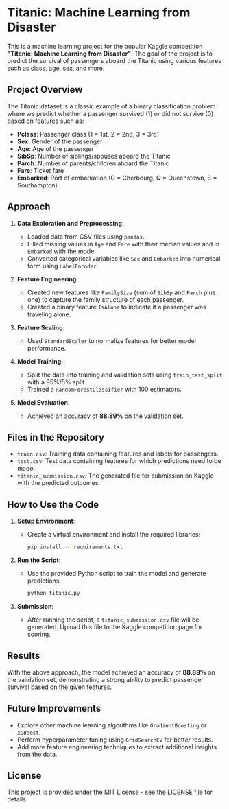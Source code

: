 
# Titanic: Machine Learning from Disaster

This is a machine learning project for the popular Kaggle competition **"Titanic: Machine Learning from Disaster"**. The goal of the project is to predict the survival of passengers aboard the Titanic using various features such as class, age, sex, and more.

## Project Overview

The Titanic dataset is a classic example of a binary classification problem where we predict whether a passenger survived (1) or did not survive (0) based on features such as:

- **Pclass**: Passenger class (1 = 1st, 2 = 2nd, 3 = 3rd)
- **Sex**: Gender of the passenger
- **Age**: Age of the passenger
- **SibSp**: Number of siblings/spouses aboard the Titanic
- **Parch**: Number of parents/children aboard the Titanic
- **Fare**: Ticket fare
- **Embarked**: Port of embarkation (C = Cherbourg, Q = Queenstown, S = Southampton)

## Approach

1. **Data Exploration and Preprocessing**:
   - Loaded data from CSV files using `pandas`.
   - Filled missing values in `Age` and `Fare` with their median values and in `Embarked` with the mode.
   - Converted categorical variables like `Sex` and `Embarked` into numerical form using `LabelEncoder`.

2. **Feature Engineering**:
   - Created new features like `FamilySize` (sum of `SibSp` and `Parch` plus one) to capture the family structure of each passenger.
   - Created a binary feature `IsAlone` to indicate if a passenger was traveling alone.

3. **Feature Scaling**:
   - Used `StandardScaler` to normalize features for better model performance.

4. **Model Training**:
   - Split the data into training and validation sets using `train_test_split` with a 95%/5% split.
   - Trained a `RandomForestClassifier` with 100 estimators.

5. **Model Evaluation**:
   - Achieved an accuracy of **88.89%** on the validation set.

## Files in the Repository

- `train.csv`: Training data containing features and labels for passengers.
- `test.csv`: Test data containing features for which predictions need to be made.
- `titanic_submission.csv`: The generated file for submission on Kaggle with the predicted outcomes.

## How to Use the Code

1. **Setup Environment**:
   - Create a virtual environment and install the required libraries:
     ```bash
     pip install -r requirements.txt
     ```
   
2. **Run the Script**:
   - Use the provided Python script to train the model and generate predictions:
     ```bash
     python titanic.py
     ```

3. **Submission**:
   - After running the script, a `titanic_submission.csv` file will be generated. Upload this file to the Kaggle competition page for scoring.

## Results

With the above approach, the model achieved an accuracy of **88.89%** on the validation set, demonstrating a strong ability to predict passenger survival based on the given features.

## Future Improvements

- Explore other machine learning algorithms like `GradientBoosting` or `XGBoost`.
- Perform hyperparameter tuning using `GridSearchCV` for better results.
- Add more feature engineering techniques to extract additional insights from the data.

## License

This project is provided under the MIT License - see the [LICENSE](LICENSE) file for details.
